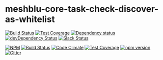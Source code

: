 # meshblu-core-task-check-discover-as-whitelist

[![Build Status](https://travis-ci.org/octoblu/meshblu-core-task-check-discover-as-whitelist.svg?branch=master)](https://travis-ci.org/octoblu/meshblu-core-task-check-discover-as-whitelist)
[![Test Coverage](https://codecov.io/gh/octoblu/meshblu-core-task-check-discover-as-whitelist/branch/master/graph/badge.svg)](https://codecov.io/gh/octoblu/meshblu-core-task-check-discover-as-whitelist)
[![Dependency status](http://img.shields.io/david/octoblu/meshblu-core-task-check-discover-as-whitelist.svg?style=flat)](https://david-dm.org/octoblu/meshblu-core-task-check-discover-as-whitelist)
[![devDependency Status](http://img.shields.io/david/dev/octoblu/meshblu-core-task-check-discover-as-whitelist.svg?style=flat)](https://david-dm.org/octoblu/meshblu-core-task-check-discover-as-whitelist#info=devDependencies)
[![Slack Status](http://community-slack.octoblu.com/badge.svg)](http://community-slack.octoblu.com)

[![NPM](https://nodei.co/npm/meshblu-core-task-check-discover-as-whitelist.svg?style=flat)](https://npmjs.org/package/meshblu-core-task-check-discover-as-whitelist)
[![Build Status](https://travis-ci.org/octoblu/meshblu-core-task-check-discover-as-whitelist.svg?branch=master)](https://travis-ci.org/octoblu/meshblu-core-task-check-discover-as-whitelist)
[![Code Climate](https://codeclimate.com/github/octoblu/meshblu-core-task-check-discover-as-whitelist/badges/gpa.svg)](https://codeclimate.com/github/octoblu/meshblu-core-task-check-discover-as-whitelist)
[![Test Coverage](https://codeclimate.com/github/octoblu/meshblu-core-task-check-discover-as-whitelist/badges/coverage.svg)](https://codeclimate.com/github/octoblu/meshblu-core-task-check-discover-as-whitelist)
[![npm version](https://badge.fury.io/js/meshblu-core-task-check-discover-as-whitelist.svg)](http://badge.fury.io/js/meshblu-core-task-check-discover-as-whitelist)
[![Gitter](https://badges.gitter.im/octoblu/help.svg)](https://gitter.im/octoblu/help)
